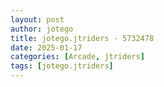```yaml
---
layout: post
author: jotego
title: jotego.jtriders - 5732478
date: 2025-01-17
categories: [Arcade, jtriders]
tags: [jotego.jtriders]
---
```


